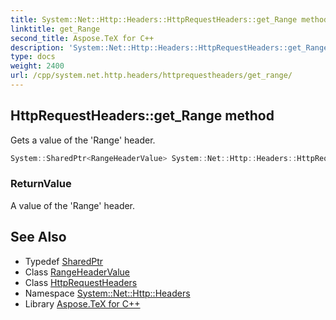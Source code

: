 ```yaml
---
title: System::Net::Http::Headers::HttpRequestHeaders::get_Range method
linktitle: get_Range
second_title: Aspose.TeX for C++
description: 'System::Net::Http::Headers::HttpRequestHeaders::get_Range method. Gets a value of the ''Range'' header in C++.'
type: docs
weight: 2400
url: /cpp/system.net.http.headers/httprequestheaders/get_range/
---
```

## HttpRequestHeaders::get_Range method


Gets a value of the 'Range' header.

```cpp
System::SharedPtr<RangeHeaderValue> System::Net::Http::Headers::HttpRequestHeaders::get_Range()
```


### ReturnValue

A value of the 'Range' header.

## See Also

* Typedef [SharedPtr](../../../system/sharedptr/)
* Class [RangeHeaderValue](../../rangeheadervalue/)
* Class [HttpRequestHeaders](../)
* Namespace [System::Net::Http::Headers](../../)
* Library [Aspose.TeX for C++](../../../)
